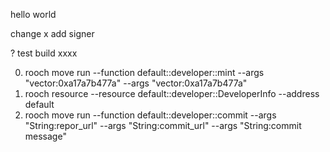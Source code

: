 hello world

change x add signer

? test build xxxx

0. rooch move run --function default::developer::mint --args "vector<u8>:0xa17a7b477a" --args "vector<u8>:0xa17a7b477a"
1. rooch resource --resource default::developer::DeveloperInfo --address default
2. rooch move run --function default::developer::commit --args "String:repor_url" --args "String:commit_url" --args "String:commit message"
